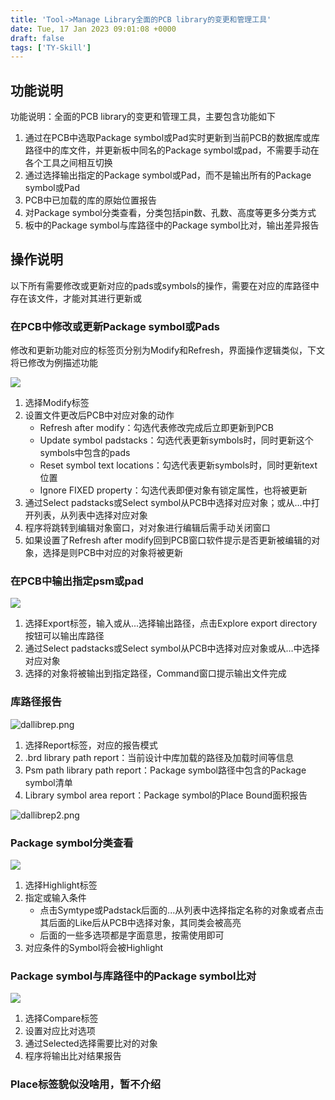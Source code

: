 ```yaml
---
title: 'Tool->Manage Library全面的PCB library的变更和管理工具'
date: Tue, 17 Jan 2023 09:01:08 +0000
draft: false
tags: ['TY-Skill']
---
```


功能说明
----

功能说明：全面的PCB library的变更和管理工具，主要包含功能如下

1.  通过在PCB中选取Package symbol或Pad实时更新到当前PCB的数据库或库路径中的库文件，并更新板中同名的Package symbol或pad，不需要手动在各个工具之间相互切换
2.  通过选择输出指定的Package symbol或Pad，而不是输出所有的Package symbol或Pad
3.  PCB中已加载的库的原始位置报告
4.  对Package symbol分类查看，分类包括pin数、孔数、高度等更多分类方式
5.  板中的Package symbol与库路径中的Package symbol比对，输出差异报告

操作说明
----

以下所有需要修改或更新对应的pads或symbols的操作，需要在对应的库路径中存在该文件，才能对其进行更新或

### 在PCB中修改或更新Package symbol或Pads

修改和更新功能对应的标签页分别为Modify和Refresh，界面操作逻辑类似，下文将已修改为例描述功能

![](https://a1024.synology.me:222/images/blog2023/dallibmodify.png)

1.  选择Modify标签
2.  设置文件更改后PCB中对应对象的动作
    *   Refresh after modify：勾选代表修改完成后立即更新到PCB
    *   Update symbol padstacks：勾选代表更新symbols时，同时更新这个symbols中包含的pads
    *   Reset symbol text locations：勾选代表更新symbols时，同时更新text位置
    *   Ignore FIXED property：勾选代表即便对象有锁定属性，也将被更新
3.  通过Select padstacks或Select symbol从PCB中选择对应对象；或从…中打开列表，从列表中选择对应对象
4.  程序将跳转到编辑对象窗口，对对象进行编辑后需手动关闭窗口
5.  如果设置了Refresh after modify回到PCB窗口软件提示是否更新被编辑的对象，选择是则PCB中对应的对象将被更新

### 在PCB中输出指定psm或pad

![](https://a1024.synology.me:222/images/blog2023/dallibexp.png)

1.  选择Export标签，输入或从...选择输出路径，点击Explore export directory按钮可以输出库路径
2.  通过Select padstacks或Select symbol从PCB中选择对应对象或从…中选择对应对象
3.  选择的对象将被输出到指定路径，Command窗口提示输出文件完成

### 库路径报告

![dallibrep.png](https://a1024.synology.me:222/images/blog2023/dallibrep.png)

1.  选择Report标签，对应的报告模式
2.  .brd library path report：当前设计中库加载的路径及加载时间等信息
3.  Psm path library path report：Package symbol路径中包含的Package symbol清单
4.  Library symbol area report：Package symbol的Place Bound面积报告

![dallibrep2.png](https://a1024.synology.me:222/images/blog2023/dallibrep2.png)

### Package symbol分类查看

![](https://a1024.synology.me:222/images/blog2023/dallibhilight.png)

1.  选择Highlight标签
2.  指定或输入条件
    *   点击Symtype或Padstack后面的...从列表中选择指定名称的对象或者点击其后面的Like后从PCB中选择对象，其同类会被高亮
    *   后面的一些多选项都是字面意思，按需使用即可
3.  对应条件的Symbol将会被Highlight

### Package symbol与库路径中的Package symbol比对

![](https://a1024.synology.me:222/images/blog2023/Snipaste_2023-01-18_16-08-09.png)

1.  选择Compare标签
2.  设置对应比对选项
3.  通过Selected选择需要比对的对象
4.  程序将输出比对结果报告

### Place标签貌似没啥用，暂不介绍